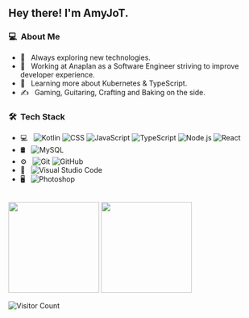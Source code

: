 <h2> Hey there! I'm AmyJoT.</h2>

<h3> 💻 &nbsp;About Me </h3>

- 🤔 &nbsp; Always exploring new technologies.
- 💼 &nbsp; Working at Anaplan as a Software Engineer striving to improve developer experience.
- 🌱 &nbsp; Learning more about Kubernetes & TypeScript.
- ✍️ &nbsp; Gaming, Guitaring, Crafting and Baking on the side. 

<h3> 🛠 &nbsp;Tech Stack</h3>

- 💻 &nbsp;
  ![Kotlin](https://img.shields.io/badge/-Kotlin-333333?style=flat&logo=kotlin)
  ![CSS](https://img.shields.io/badge/-CSS-333333?style=flat&logo=CSS3&logoColor=1572B6)
  ![JavaScript](https://img.shields.io/badge/-JavaScript-333333?style=flat&logo=javascript)
  ![TypeScript](https://img.shields.io/badge/-TypeScript-333333?style=flat&logo=TypeScript)
  ![Node.js](https://img.shields.io/badge/-Node.js-333333?style=flat&logo=node.js)
  ![React](https://img.shields.io/badge/-React-333333?style=flat&logo=react)
- 🛢 &nbsp;
  ![MySQL](https://img.shields.io/badge/-MySQL-333333?style=flat&logo=mysql)
- ⚙️ &nbsp;
  ![Git](https://img.shields.io/badge/-Git-333333?style=flat&logo=git)
  ![GitHub](https://img.shields.io/badge/-GitHub-333333?style=flat&logo=github)
- 🔧 &nbsp;
  ![Visual Studio Code](https://img.shields.io/badge/-Visual%20Studio%20Code-333333?style=flat&logo=visual-studio-code&logoColor=007ACC)
- 🖥 &nbsp;
  ![Photoshop](https://img.shields.io/badge/-Photoshop-333333?style=flat&logo=adobe-photoshop)
 
<br/>
<a>
  <img height="180em" src="https://github-readme-stats.vercel.app/api?username=AmyJoT&show_icons=true&theme=gradient" />
  <img height="180em" src="https://github-readme-stats.vercel.app/api/top-langs/?username=AmyJoT&theme=buefy&layout=compact" />
</a>

<br/>

![Visitor Count](https://profile-counter.glitch.me/AmyJoT/count.svg)
